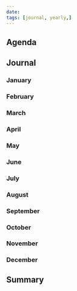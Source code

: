 ```yaml
---
date: 
tags: [journal, yearly,]
---
```


## Agenda

## Journal
### January
### February
### March
### April
### May
### June
### July
### August
### September
### October
### November
### December

## Summary